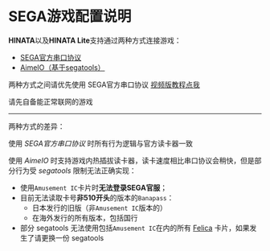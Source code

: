 # SEGA游戏配置说明

**HINATA**以及**HINATA Lite**支持通过两种方式连接游戏：
* [SEGA官方串口协议](serial.md)
* [AimeIO（基于segatools）](aimeio.md)

两种方式之间请优先使用 SEGA官方串口协议
[视频版教程点我](https://www.bilibili.com/video/BV1VQCUYyEGA/)

请先自备能正常联网的游戏
***

两种方式的差异：

使用 *SEGA官方串口协议* 时所有行为逻辑与官方读卡器一致

使用 *AimeIO* 时支持游戏内热插拔读卡器，读卡速度相比串口协议会稍快，但是部分行为受 *segatools* 限制无法正确实现：

* 使用`Amusement IC`卡片时**无法登录SEGA官服**；
* 目前无法读取卡号**非510开头**的版本的`Banapass`：
  * 日本发行的旧版（非`Amusement IC`版本的）
  * 在海外发行的所有版本，包括国行
* 部分 segatools 无法使用包括`Amusement IC`在内的所有 [Felica](https://zh.wikipedia.org/wiki/FeliCa) 卡片，如果发生了请更换一份 segatools

